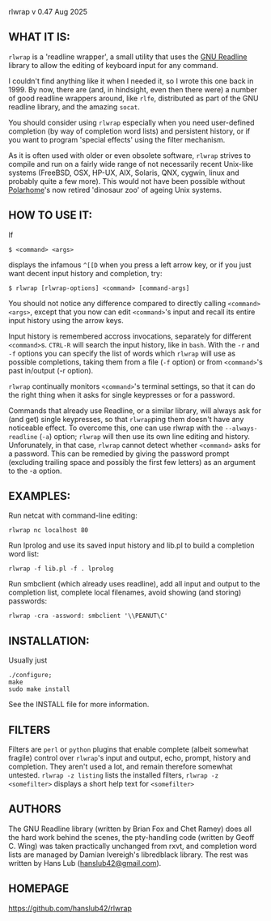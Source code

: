 rlwrap v 0.47 Aug 2025

## WHAT IT IS:

`rlwrap` is a 'readline wrapper', a small utility that uses the [GNU
Readline](https://tiswww.case.edu/php/chet/readline/rltop.html)
library to allow the editing of keyboard input for any command.

I couldn't find anything like it when I needed it, so I wrote this one
back in 1999.  By now, there are (and, in hindsight, even then there
were) a number of good readline wrappers around, like `rlfe`,
distributed as part of the GNU readline library, and the amazing
`socat`.

You should consider using `rlwrap` especially when you need
user-defined completion (by way of completion word lists) and
persistent history, or if you want to program 'special effects' using
the filter mechanism.

As it is often used with older or even obsolete software, `rlwrap`
strives to compile and run on a fairly wide range of not necessarily
recent Unix-like systems (FreeBSD, OSX, HP-UX, AIX, Solaris, QNX,
cygwin, linux and probably quite a few more).  This would not have
been possible without [Polarhome](http://polarhome.com)'s now retired
'dinosaur zoo' of ageing Unix systems.


## HOW TO USE IT:

If 

    $ <command> <args>

displays the infamous `^[[D` when you press a left arrow key, or if
you just want decent input history and completion, try:

    $ rlwrap [rlwrap-options] <command> [command-args]

You should not notice any difference compared to directly calling `<command>
<args>`, except that you now can edit `<command>`'s input and recall
its entire input history using the arrow keys.


Input history is remembered accross invocations, separately for
different `<command>`s. `CTRL-R` will search the input history, like
in `bash`.  With the `-r` and `-f` options you can specify the list of
words which `rlwrap` will use as possible completions, taking them
from a file (`-f` option) or from `<command>`'s past in/output (-r
option).

`rlwrap` continually monitors `<command>`'s terminal settings, so that
it can do the right thing when it asks for single keypresses or
for a password.

Commands that already use Readline, or a similar library, will always
ask for (and get) single keypresses, so that `rlwrap`ping them doesn't
have any noticeable effect. To overcome this, one can use rlwrap with the
`--always-readline` (`-a`)  option; `rlwrap` will then use its own line
editing and history. Unforunately, in that case, `rlwrap` cannot
detect whether `<command>` asks for a password. This can be remedied
by giving the password prompt (excluding trailing space and possibly
the first few letters) as an argument to the -a option.
 
## EXAMPLES:
Run netcat with command-line editing:

    rlwrap nc localhost 80

Run lprolog and use its saved input history and lib.pl to build a
completion word list:
  
    rlwrap -f lib.pl -f . lprolog

Run smbclient (which already uses readline), add all input and output
to the completion list, complete local filenames, avoid showing (and
storing) passwords:

    rlwrap -cra -assword: smbclient '\\PEANUT\C' 

## INSTALLATION:
Usually just

    ./configure;
    make
    sudo make install

See the INSTALL file for more information.

## FILTERS

Filters are `perl` or `python` plugins that enable complete (albeit
somewhat fragile) control over `rlwrap`'s input and output, echo,
prompt, history and completion. They aren't used a lot, and remain
therefore somewhat untested. `rlwrap -z listing` lists the installed
filters, `rlwrap -z <somefilter>` displays a short help text for `<somefilter>`

## AUTHORS

The GNU Readline library (written by Brian Fox and Chet Ramey) does
all the hard work behind the scenes, the pty-handling code (written by
Geoff C. Wing) was taken practically unchanged from rxvt, and
completion word lists are managed by Damian Ivereigh's libredblack
library. The rest was written by Hans Lub (hanslub42@gmail.com).

## HOMEPAGE
https://github.com/hanslub42/rlwrap
